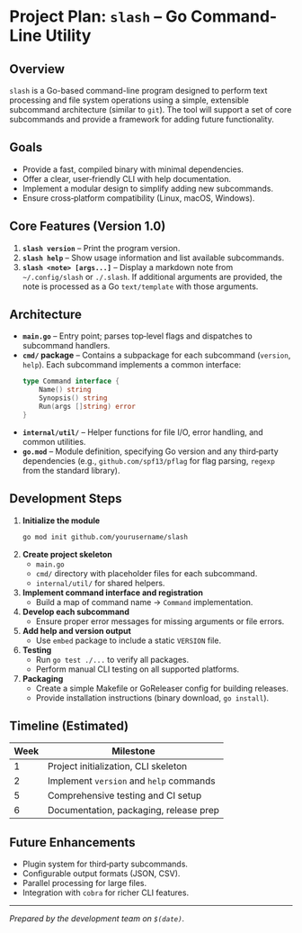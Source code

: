 # Project Plan: `slash` – Go Command-Line Utility

## Overview
`slash` is a Go-based command-line program designed to perform text processing and file system operations using a simple, extensible subcommand architecture (similar to `git`). The tool will support a set of core subcommands and provide a framework for adding future functionality.

## Goals
- Provide a fast, compiled binary with minimal dependencies.
- Offer a clear, user‑friendly CLI with help documentation.
- Implement a modular design to simplify adding new subcommands.
- Ensure cross‑platform compatibility (Linux, macOS, Windows).

## Core Features (Version 1.0)
1. **`slash version`** – Print the program version.
2. **`slash help`** – Show usage information and list available subcommands.
3. **`slash <note> [args...]`** – Display a markdown note from `~/.config/slash` or `./.slash`. If additional arguments are provided, the note is processed as a Go `text/template` with those arguments.

## Architecture
- **`main.go`** – Entry point; parses top‑level flags and dispatches to subcommand handlers.
- **`cmd/` package** – Contains a subpackage for each subcommand (`version`, `help`). Each subcommand implements a common interface:
  ```go
  type Command interface {
      Name() string
      Synopsis() string
      Run(args []string) error
  }
  ```
- **`internal/util/`** – Helper functions for file I/O, error handling, and common utilities.
- **`go.mod`** – Module definition, specifying Go version and any third‑party dependencies (e.g., `github.com/spf13/pflag` for flag parsing, `regexp` from the standard library).

## Development Steps
1. **Initialize the module**
   ```bash
   go mod init github.com/yourusername/slash
   ```
2. **Create project skeleton**
   - `main.go`
   - `cmd/` directory with placeholder files for each subcommand.
   - `internal/util/` for shared helpers.
3. **Implement command interface and registration**
   - Build a map of command name → `Command` implementation.
4. **Develop each subcommand**
   - Ensure proper error messages for missing arguments or file errors.
5. **Add help and version output**
   - Use `embed` package to include a static `VERSION` file.
6. **Testing**
   - Run `go test ./...` to verify all packages.
   - Perform manual CLI testing on all supported platforms.
7. **Packaging**
   - Create a simple Makefile or GoReleaser config for building releases.
   - Provide installation instructions (binary download, `go install`).

## Timeline (Estimated)
| Week | Milestone                              |
|------|----------------------------------------|
| 1    | Project initialization, CLI skeleton  |
| 2    | Implement `version` and `help` commands|
| 5    | Comprehensive testing and CI setup     |
| 6    | Documentation, packaging, release prep |

## Future Enhancements
- Plugin system for third‑party subcommands.
- Configurable output formats (JSON, CSV).
- Parallel processing for large files.
- Integration with `cobra` for richer CLI features.

---  

*Prepared by the development team on `$(date)`.*
